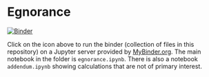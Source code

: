 # Egnorance

[![Binder](https://mybinder.org/badge_logo.svg)](https://mybinder.org/v2/gh/TMEnglish/Egnorance/master)

Click on the icon above to run the binder (collection of files in this repository) on a Jupyter server provided by [MyBinder.org](https://mybinder.org/). The main notebook in the folder is `egnorance.ipynb`. There is also a notebook `addendum.ipynb` showing calculations that are not of primary interest.